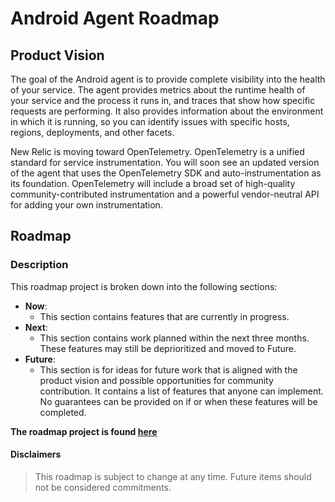 # Android Agent Roadmap

## Product Vision
The goal of the Android agent is to provide complete visibility into the health of your service. The agent provides metrics about the runtime health of your service and the process it runs in, and traces that show how specific requests are performing. It also provides information about the environment in which it is running, so you can identify issues with specific hosts, regions, deployments, and other facets.

New Relic is moving toward OpenTelemetry. OpenTelemetry is a unified standard for service instrumentation. You will soon see an updated version of the agent that uses the OpenTelemetry SDK and auto-instrumentation as its foundation. OpenTelemetry will include a broad set of high-quality community-contributed instrumentation and a powerful vendor-neutral API for adding your own instrumentation.


## Roadmap
### Description
This roadmap project is broken down into the following sections:

- **Now**:
    - This section contains features that are currently in progress.
- **Next**:
    - This section contains work planned within the next three months. These features may still be deprioritized and moved to Future.
- **Future**:
    - This section is for ideas for future work that is aligned with the product vision and possible opportunities for community contribution. It contains a list of features that anyone can implement. No guarantees can be provided on if or when these features will be completed.


**The roadmap project is found [here](https://github.com/orgs/newrelic/projects)**

#### Disclaimers
> This roadmap is subject to change at any time. Future items should not be considered commitments.

